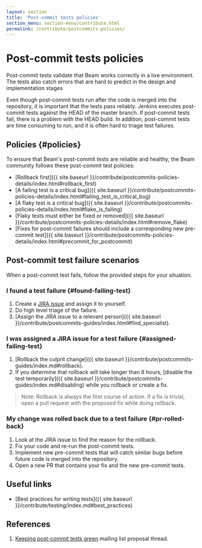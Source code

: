```yaml
---
layout: section
title: 'Post-commit tests policies'
section_menu: section-menu/contribute.html
permalink: /contribute/postcommits-policies/
---
```

<!--
Licensed under the Apache License, Version 2.0 (the "License");
you may not use this file except in compliance with the License.
You may obtain a copy of the License at

http://www.apache.org/licenses/LICENSE-2.0

Unless required by applicable law or agreed to in writing, software
distributed under the License is distributed on an "AS IS" BASIS,
WITHOUT WARRANTIES OR CONDITIONS OF ANY KIND, either express or implied.
See the License for the specific language governing permissions and
limitations under the License.
-->

# Post-commit tests policies

Post-commit tests validate that Beam works correctly in a live environment. The
tests also catch errors that are hard to predict in the design and
implementation stages

Even though post-commit tests run after the code is merged into the repository,
it is important that the tests pass reliably. Jenkins executes post-commit tests
against the HEAD of the master branch. If post-commit tests fail, there is a
problem with the HEAD build. In addition, post-commit tests are time consuming
to run, and it is often hard to triage test failures.


## Policies {#policies}

To ensure that Beam's post-commit tests are reliable and healthy, the Beam
community follows these post-commit test policies:

*   [Rollback first]({{ site.baseurl }}/contribute/postcommits-policies-details/index.html#rollback_first)
*   [A failing test is a critical bug]({{ site.baseurl }}/contribute/postcommits-policies-details/index.html#failing_test_is_critical_bug)
*   [A flaky test is a critical bug]({{ site.baseurl }}/contribute/postcommits-policies-details/index.html#flake_is_failing)
*   [Flaky tests must either be fixed or removed]({{ site.baseurl }}/contribute/postcommits-policies-details/index.html#remove_flake)
*   [Fixes for post-commit failures should include a corresponding new pre-commit test]({{ site.baseurl }}/contribute/postcommits-policies-details/index.html#precommit_for_postcommit)


## Post-commit test failure scenarios

When a post-commit test fails, follow the provided steps for your situation.

### I found a test failure {#found-failing-test}

1.  Create a [JIRA issue](https://issues.apache.org/jira/projects/BEAM)
    and assign it to yourself.
1.  Do high level triage of the failure.
1.  [Assign the JIRA issue to a relevant person]({{ site.baseurl }}/contribute/postcommits-guides/index.html#find_specialist).

### I was assigned a JIRA issue for a test failure {#assigned-failing-test}

1.  [Rollback the culprit change]({{ site.baseurl }}/contribute/postcommits-guides/index.md#rollback).
1.  If you determine that rollback will take longer than 8 hours, [disable the
    test temporarily]({{ site.baseurl }}/contribute/postcommits-guides/index.md#disabling) while you rollback or create a
    fix.

> Note: Rollback is always the first course of action. If a fix is trivial,
> open a pull request with the proposed fix while doing rollback.

### My change was rolled back due to a test failure {#pr-rolled-back}

1.  Look at the JIRA issue to find the reason for the rollback.
1.  Fix your code and re-run the post-commit tests.
1.  Implement new pre-commit tests that will catch similar bugs before future
    code is merged into the repository.
1.  Open a new PR that contains your fix and the new pre-commit tests.

## Useful links

*   [Best practices for writing tests]({{ site.baseurl }}/contribute/testing/index.md#best_practices)

## References

1.  [Keeping post-commit tests green](https://lists.apache.org/thread.html/3bb4aa777751da2e2d7e22666aa6a2e18ae31891cb09d91718b75e74@%3Cdev.beam.apache.org%3E)
    mailing list proposal thread.
